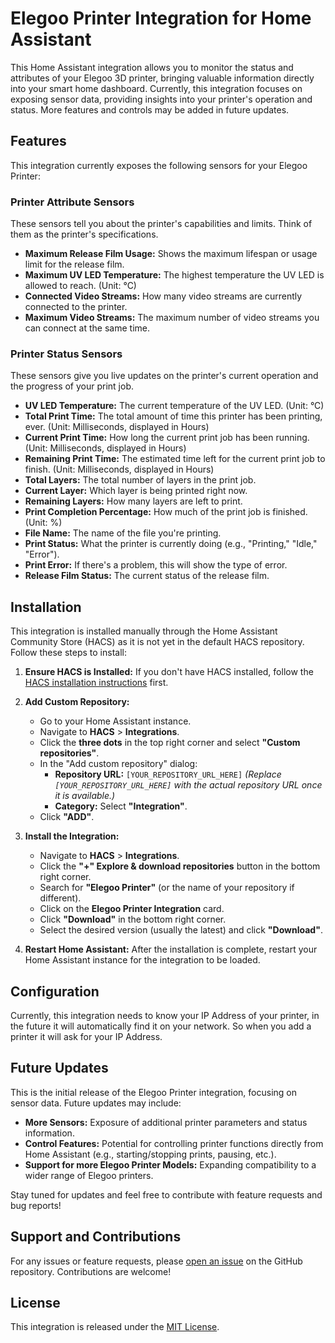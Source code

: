 # Elegoo Printer Integration for Home Assistant


This Home Assistant integration allows you to monitor the status and attributes of your Elegoo 3D printer, bringing valuable information directly into your smart home dashboard. Currently, this integration focuses on exposing sensor data, providing insights into your printer's operation and status. More features and controls may be added in future updates.

## Features

This integration currently exposes the following sensors for your Elegoo Printer:

### Printer Attribute Sensors

These sensors tell you about the printer's capabilities and limits.  Think of them as the printer's specifications.

*   **Maximum Release Film Usage:**  Shows the maximum lifespan or usage limit for the release film.
*   **Maximum UV LED Temperature:**  The highest temperature the UV LED is allowed to reach. (Unit: °C)
*   **Connected Video Streams:** How many video streams are currently connected to the printer.
*   **Maximum Video Streams:** The maximum number of video streams you can connect at the same time.

### Printer Status Sensors

These sensors give you live updates on the printer's current operation and the progress of your print job.

*   **UV LED Temperature:** The current temperature of the UV LED. (Unit: °C)
*   **Total Print Time:**  The total amount of time this printer has been printing, ever. (Unit: Milliseconds, displayed in Hours)
*   **Current Print Time:** How long the current print job has been running. (Unit: Milliseconds, displayed in Hours)
*   **Remaining Print Time:**  The estimated time left for the current print job to finish. (Unit: Milliseconds, displayed in Hours)
*   **Total Layers:** The total number of layers in the print job.
*   **Current Layer:**  Which layer is being printed right now.
*   **Remaining Layers:** How many layers are left to print.
*   **Print Completion Percentage:**  How much of the print job is finished. (Unit: %)
*   **File Name:** The name of the file you're printing.
*   **Print Status:**  What the printer is currently doing (e.g., "Printing," "Idle," "Error").
*   **Print Error:**  If there's a problem, this will show the type of error.
*   **Release Film Status:**  The current status of the release film.

## Installation

This integration is installed manually through the Home Assistant Community Store (HACS) as it is not yet in the default HACS repository. Follow these steps to install:

1.  **Ensure HACS is Installed:** If you don't have HACS installed, follow the [HACS installation instructions](https://hacs.xyz/docs/setup/download) first.

2.  **Add Custom Repository:**

    - Go to your Home Assistant instance.
    - Navigate to **HACS** \> **Integrations**.
    - Click the **three dots** in the top right corner and select **"Custom repositories"**.
    - In the "Add custom repository" dialog:
      - **Repository URL:** `[YOUR_REPOSITORY_URL_HERE]` _(Replace `[YOUR_REPOSITORY_URL_HERE]` with the actual repository URL once it is available.)_
      - **Category:** Select **"Integration"**.
    - Click **"ADD"**.

3.  **Install the Integration:**

    - Navigate to **HACS** \> **Integrations**.
    - Click the **"+" Explore & download repositories** button in the bottom right corner.
    - Search for **"Elegoo Printer"** (or the name of your repository if different).
    - Click on the **Elegoo Printer Integration** card.
    - Click **"Download"** in the bottom right corner.
    - Select the desired version (usually the latest) and click **"Download"**.

4.  **Restart Home Assistant:** After the installation is complete, restart your Home Assistant instance for the integration to be loaded.

## Configuration

Currently, this integration needs to know your IP Address of your printer, in the future it will automatically find it on your network. So when you add a printer it will ask for your IP Address.

## Future Updates

This is the initial release of the Elegoo Printer integration, focusing on sensor data. Future updates may include:

- **More Sensors:** Exposure of additional printer parameters and status information.
- **Control Features:** Potential for controlling printer functions directly from Home Assistant (e.g., starting/stopping prints, pausing, etc.).
- **Support for more Elegoo Printer Models:** Expanding compatibility to a wider range of Elegoo printers.

Stay tuned for updates and feel free to contribute with feature requests and bug reports!

## Support and Contributions

For any issues or feature requests, please [open an issue]([https://github.com/danielcherubini/elegoo-homeassistant/issues]) on the GitHub repository. Contributions are welcome!

## License

This integration is released under the [MIT License](https://opensource.org/licenses/MIT).
